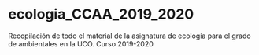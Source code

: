 # ecologia_CCAA_2019_2020
Recopilación de todo el material de la asignatura de ecología para el grado de ambientales en la UCO. Curso 2019-2020
